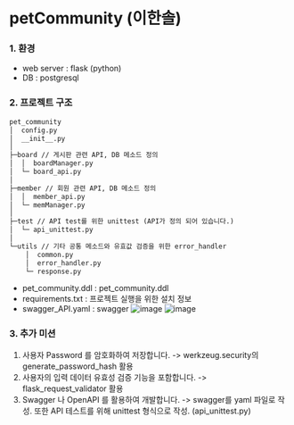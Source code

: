 # petCommunity (이한솔)
### 1. 환경
- web server : flask (python)
- DB : postgresql

### 2. 프로젝트 구조
```txt
pet_community
│  config.py 
│  __init__.py
│  
├─board // 게시판 관련 API, DB 메소드 정의
│  │  boardManager.py
│  └─ board_api.py
│          
├─member // 회원 관련 API, DB 메소드 정의
│  │  member_api.py
│  └─ memManager.py  
│          
├─test // API test를 위한 unittest (API가 정의 되어 있습니다.)
│  └─ api_unittest.py
│          
└─utils // 기타 공통 메소드와 유효값 검증을 위한 error_handler
    │  common.py
    │  error_handler.py
    └─ response.py
```

- pet_community.ddl : pet_community.ddl
- requirements.txt : 프로젝트 실행을 위한 설치 정보
- swagger_API.yaml : swagger
![image](https://user-images.githubusercontent.com/109563345/222160213-df2610fe-a669-4893-b5ee-f2aca010cbd0.png)
![image](https://user-images.githubusercontent.com/109563345/222160565-eef9fb66-f833-4bf2-9681-549a6660fe05.png)


### 3. 추가 미션
1. 사용자 Password 를 암호화하여 저장합니다.
-> werkzeug.security의 generate_password_hash 활용
2. 사용자의 입력 데이터 유효성 검증 기능을 포함합니다.
-> flask_request_validator 활용
3. Swagger 나 OpenAPI 를 활용하여 개발합니다.
-> swagger를 yaml 파일로 작성. 또한 API 테스트를 위해 unittest 형식으로 작성. (api_unittest.py)
